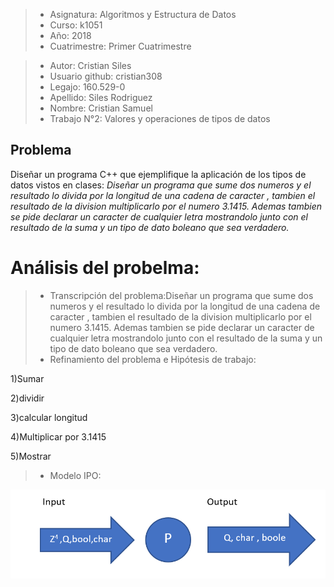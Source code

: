 > - Asignatura: Algoritmos y Estructura de Datos
> - Curso: k1051
> - Año: 2018
> - Cuatrimestre: Primer Cuatrimestre


> - Autor: Cristian Siles
> - Usuario github: cristian308  
> - Legajo: 160.529-0
> - Apellido: Siles Rodriguez
> - Nombre: Cristian Samuel
> - Trabajo N°2: Valores y operaciones de tipos de datos

## Problema
Diseñar un programa C++ que ejemplifique la aplicación de los tipos de datos
vistos en clases:
*Diseñar un programa que sume dos numeros y el resultado lo divida por la longitud de una cadena de caracter , tambien el resultado de la division multiplicarlo por el numero 3.1415.
Ademas tambien se pide declarar un caracter de cualquier letra mostrandolo junto con el resultado de la suma y un tipo de dato boleano que sea verdadero.*

# Análisis del probelma:
> - Transcripción del problema:Diseñar un programa que sume dos numeros y el resultado lo divida por la longitud de una cadena de caracter , tambien el resultado de la division multiplicarlo por el numero 3.1415.
Ademas tambien se pide declarar un caracter de cualquier letra mostrandolo junto con el resultado de la suma y un tipo de dato boleano que sea verdadero.
> - Refinamiento del problema e Hipótesis de trabajo:

1)Sumar

2)dividir

3)calcular longitud

4)Multiplicar por 3.1415

5)Mostrar

> - Modelo IPO:

![Alt text](IPO2.png "Imagen del análisis")
